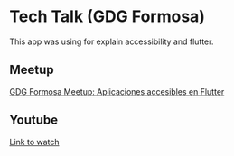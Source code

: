 # Tech Talk (GDG Formosa)

This app was using for explain accessibility and flutter. 

## Meetup

[GDG Formosa Meetup: Aplicaciones accesibles en Flutter](https://www.meetup.com/es-ES/GDG-Formosa/events/271024658/)

## Youtube

[Link to watch](https://www.youtube.com/watch?v=ETDOtqCuqs8&t=2211s)
